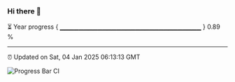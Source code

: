 ### Hi there 👋

⏳ Year progress { ▁▁▁▁▁▁▁▁▁▁▁▁▁▁▁▁▁▁▁▁▁▁▁▁▁▁▁▁▁▁ } 0.89 %

---

⏰ Updated on Sat, 04 Jan 2025 06:13:13 GMT

![Progress Bar CI](https://github.com/Shyam-Makwana/GitHub-Actions-Demo/workflows/Progress%20Bar%20CI/badge.svg)
